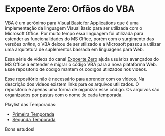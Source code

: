 # Expoente Zero: Orfãos do VBA

VBA é um acrônimo para [Visual Basic for Applications](https://pt.wikipedia.org/wiki/Visual_Basic_for_Applications) que é uma implementação da linguagem Visual Basic para ser utilizada com o Microsoft Office. Por muito tempo essa linguagem foi utilizada para estender as funcionalidades do MS Office, porém com o surgimento das versões *online*, o VBA deixou de ser utilizado e a Microsoft passou a utilizar uma arquitetura de suplementos baseada em linguagens para Web. 

Essa série de vídeos do canal [Expoente Zero](https://www.youtube.com/channel/UCgxmyx8Zmd5BiwZbbCkO3qQ) ajuda usuários avançados do MS Office a entender e migrar o código VBA para a nova plataforma Web. Esse repositório de código mantém os códigos utilizados nos vídeos.

Esse repositório não é necessário para aprender com os vídeos. Na descrição dos vídeos existem links para os arquivos utilizados. O repositório é apenas uma forma de organizar esse código. Os arquivos são organizados por pastas com o nome de cada temporada. 

Playlist das Temporadas:
* [Primeira Temporada](https://www.youtube.com/playlist?list=PLPFHPrpYgOPS0P5NF_mcKZsdmEU95bz7C)
* [Segunda Temporada](https://www.youtube.com/playlist?list=PLPFHPrpYgOPTrB4hi91utSiogfof09nNW)

Bons estudos! 
